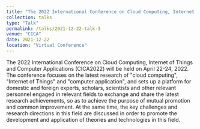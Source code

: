 ```yaml
---
title: "The 2022 International Conference on Cloud Computing, Internet of Things and Computer Applications (CICA2022)"
collection: talks
type: "Talk"
permalink: /talks/2021-12-22-talk-3
venue: "CICA"
date: 2021-12-22
location: "Virtual Conference"
---
```


The 2022 International Conference on Cloud Computing, Internet of Things and Computer Applications (CICA2022) will be held on April 22-24, 2022. The conference focuses on the latest research of "cloud computing", "Internet of Things" and "computer application", and sets up a platform for domestic and foreign experts, scholars, scientists and other relevant personnel engaged in relevant fields to exchange and share the latest research achievements, so as to achieve the purpose of mutual promotion and common improvement. At the same time, the key challenges and research directions in this field are discussed in order to promote the development and application of theories and technologies in this field.
